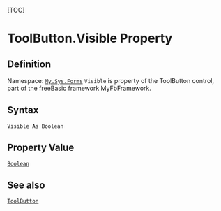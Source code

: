[TOC]
# ToolButton.Visible Property

## Definition
Namespace: [`My.Sys.Forms`](My.Sys.Forms.md)
`Visible` is property of the ToolButton control, part of the freeBasic framework MyFbFramework.
## Syntax
```freeBasic
Visible As Boolean
```
## Property Value
[`Boolean`]("https://www.freebasic.net/wiki/KeyPgBoolean")
## See also
[`ToolButton`](ToolButton.md)
